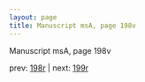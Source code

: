 ```yaml
---
layout: page
title: Manuscript msA, page 198v
---
```


Manuscript msA, page 198v

prev:  [198r](../198r) | next:  [199r](../199r)